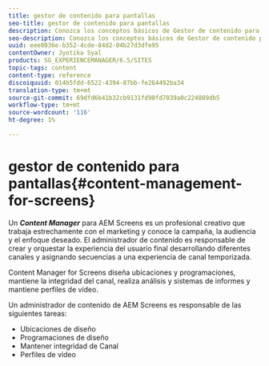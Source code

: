 ```yaml
---
title: gestor de contenido para pantallas
seo-title: gestor de contenido para pantallas
description: Conozca los conceptos básicos de Gestor de contenido para Pantallas.
seo-description: Conozca los conceptos básicos de Gestor de contenido para Pantallas.
uuid: eee0036e-b352-4cde-84d2-04b27d3dfe95
contentOwner: Jyotika Syal
products: SG_EXPERIENCEMANAGER/6.5/SITES
topic-tags: content
content-type: reference
discoiquuid: 014b5fdd-6522-4394-87bb-fe264492ba34
translation-type: tm+mt
source-git-commit: 69dfd6b41b32cb9131fd90fd7039a0c224889db5
workflow-type: tm+mt
source-wordcount: '116'
ht-degree: 1%

---
```



# gestor de contenido para pantallas{#content-management-for-screens}

Un ***Content Manager*** para AEM Screens es un profesional creativo que trabaja estrechamente con el marketing y conoce la campaña, la audiencia y el enfoque deseado. El administrador de contenido es responsable de crear y orquestar la experiencia del usuario final desarrollando diferentes canales y asignando secuencias a una experiencia de canal temporizada.

Content Manager for Screens diseña ubicaciones y programaciones, mantiene la integridad del canal, realiza análisis y sistemas de informes y mantiene perfiles de vídeo.

Un administrador de contenido de AEM Screens es responsable de las siguientes tareas:

* Ubicaciones de diseño
* Programaciones de diseño
* Mantener integridad de Canal
* Perfiles de vídeo

